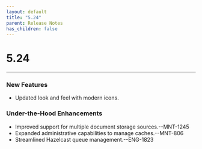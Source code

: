 ```yaml
---
layout: default
title: "5.24"
parent: Release Notes
has_children: false
---
```

# 5.24
----
### New Features
- Updated look and feel with modern icons.
### Under-the-Hood Enhancements
- Improved support for multiple document storage sources.--MNT-1245
- Expanded administrative capabilities to manage caches.--MNT-806
- Streamlined Hazelcast queue management.--ENG-1823
